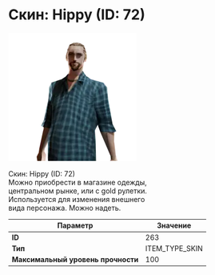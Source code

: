 # Скин: Hippy (ID: 72)

![Item Image](../img/263.webp?raw=true)

Скин: Hippy (ID: 72)<br>Можно приобрести в магазине одежды,<br>центральном рынке, или с gold рулетки.<br>Используется для изменения внешнего<br>вида персонажа. Можно надеть.


| Параметр | Значение |
|----------|----------|
| **ID** | 263 |
| **Тип** | ITEM_TYPE_SKIN |
| **Максимальный уровень прочности** | 100 |

